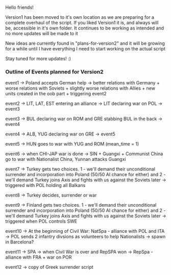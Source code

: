 Hello friends!

Version1 has been moved to it's own location as we are preparing for a complete overhaul of the script.
If you liked Version1 it is, and always will be, accessible in it's own folder. It continues to be working as intended and no more updates will be made to it

New ideas are currently found in "plans-for-version2" and it will be growing for a while until I have everything I need to start working on the actual script

Stay tuned for more updates! :)

### Outline of Events planned for Version2 ###

event1 -> Poland accepts German help -> better relations with Germany  + worse relations with Soviets + slightly worse relations with Allies + new units created in the oob part + triggering event2

event2 -> LIT, LAT, EST entering an alliance -> LIT declaring war on POL -> event3

event3 -> BUL declaring war on ROM and GRE stabbing BUL in the back -> event4

event4 -> ALB, YUG declaring war on GRE -> event5

event5 -> HUN goes to war with YUG and ROM (mean_time = 1)

event6 -> when CHI-JAP war is done -> SIN + Guangxi + Communist China go to war with Nationalist China, Yunnan attacks Guangxi

event7 -> Turkey gets two choices. 1 - we'll demand their unconditional surrender and incorporation into Poland (50/50 AI chance for either) and 2 - we'll demand Turkey joins Axis and fights with us against the Soviets later -> triggered with POL holding all Balkans

event8 -> Turkey decides, surrender or war

event9 -> Finland gets two choices. 1 - we'll demand their unconditional surrender and incorporation into Poland (50/50 AI chance for either) and 2 - we'll demand Turkey joins Axis and fights with us against the Soviets later -> triggered when POL controls SWE

event10 -> At the beginning of Civil War: NatSpa - alliance with POL and ITA -> POL sends 2 infantry divsions as volunteers to help Nationalists -> spawn in Barcelona?

event11 -> SPA -> when Civil War is over and RepSPA won -> RepSpa - alliance with FRA + war on POR

event12 -> copy of Greek surrender script
